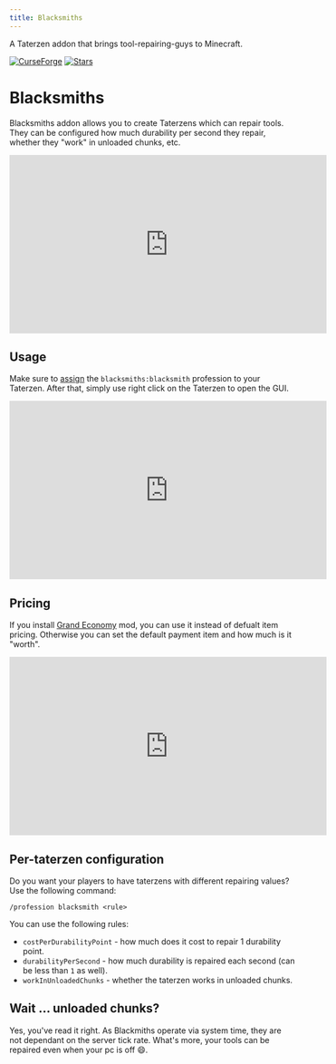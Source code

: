 ```yaml
---
title: Blacksmiths
---
```


A Taterzen addon that brings tool-repairing-guys to Minecraft.

[![CurseForge](https://cf.way2muchnoise.eu/versions/For%20MC_550916_all.svg?style=flat-square)](https://www.curseforge.com/minecraft/mc-mods/blacksmiths)
[![Stars](https://img.shields.io/github/stars/samolego/Blacksmiths?style=flat-square)](https://github.com/samolego/Blacksmiths)

# Blacksmiths

Blacksmiths addon allows you to create Taterzens which can repair tools.
They can be configured how much durability per second they repair, whether they "work" in unloaded chunks, etc.

<iframe width="560" height="315" src="https://www.youtube-nocookie.com/embed/RrduZUPcmfY" title="YouTube video player" frameborder="0" allow="accelerometer; autoplay; clipboard-write; encrypted-media; gyroscope; picture-in-picture" allowfullscreen></iframe>

## Usage

Make sure to [assign](./assigning_professions.md#giving-taterzen-a-profession) the `blacksmiths:blacksmith` profession to your Taterzen.
After that, simply use right click on the Taterzen to open the GUI.

<iframe width="560" height="315" src="https://www.youtube-nocookie.com/embed/9gJV5l_lSlI" title="YouTube video player" frameborder="0" allow="accelerometer; autoplay; clipboard-write; encrypted-media; gyroscope; picture-in-picture" allowfullscreen></iframe>

## Pricing

If you install [Grand Economy](https://www.curseforge.com/minecraft/mc-mods/grand-economy) mod, you can use it instead of defualt item pricing.
Otherwise you can set the default payment item and how much is it "worth".

<iframe width="560" height="315" src="https://www.youtube-nocookie.com/embed/L8c5hZvJOBU" title="YouTube video player" frameborder="0" allow="accelerometer; autoplay; clipboard-write; encrypted-media; gyroscope; picture-in-picture" allowfullscreen></iframe>

## Per-taterzen configuration

Do you want your players to have taterzens with different repairing values? Use the following command:

```
/profession blacksmith <rule>
```

You can use the following rules:

* `costPerDurabilityPoint` - how much does it cost to repair 1 durability point.
* `durabilityPerSecond` - how much durability is repaired each second (can be less than `1` as well).
* `workInUnloadedChunks` - whether the taterzen works in unloaded chunks.

## Wait ... unloaded chunks?

Yes, you've read it right. As Blackmiths operate via system time, they are not
dependant on the server tick rate. What's more, your tools can be repaired even
when your pc is off :smile:.

